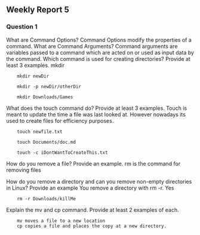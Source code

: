 ## Weekly Report 5 ##

### Question 1 ###


What are Command Options?
        Command Options modify the properties of a command.
    What are Command Arguments?
        Command arguments are variables passed to a command which are acted on or used as input data by the command.
Which command is used for creating directories? Provide at least 3 examples.
        mkdir

        mkdir newDir

        mkdir -p newDir/otherDir

        mkdir Downloads/Games

What does the touch command do? Provide at least 3 examples.
        Touch is meant to update the time a file was last looked at. However nowadays its used to create files for efficiency purposes.

        touch newfile.txt

        touch Documents/doc.md

        touch -c iDontWantToCreateThis.txt

How do you remove a file? Provide an example.
        rm is the command for removing files

How do you remove a directory and can you remove non-empty directories in Linux? Provide an example
        You remove a directory with rm -r. Yes

        rm -r Downloads/killMe

Explain the mv and cp command. Provide at least 2 examples of each.

        mv moves a file to a new location
        cp copies a file and places the copy at a new directory.

